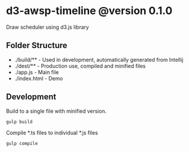 # d3-awsp-timeline @version 0.1.0
Draw scheduler using d3.js library


## Folder Structure
- ./build/**   - Used in development, automatically generated from Intellij
- ./dest/**    - Production use, compiled and minified files
- ./app.js     - Main file
- ./index.html - Demo

## Development
Build to a single file with minified version. 
```
gulp build
```

Compile *.ts files to individual *.js files
```
gulp compile
```